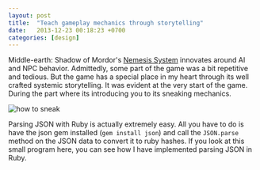 ```yaml
---
layout: post
title:  "Teach gameplay mechanics through storytelling"
date:   2013-12-23 00:18:23 +0700
categories: [design]
---
```

Middle-earth: Shadow of Mordor's [Nemesis System](https://www.youtube.com/watch?v=p3ShGfJkLcU) innovates around AI and NPC behavior. Admittedly, some part of the game was a bit repetitive and tedious. But the game has a special place in my heart through its well crafted systemic storytelling. It was evident at the very start of the game. During the part where its introducing you to its sneaking mechanics. 

![how to sneak](../assets/sneaking-tutorial.jpeg)





Parsing JSON with Ruby is actually extremely easy. All you have to do is have the json gem installed (`gem install json`) and call the `JSON.parse` method on the JSON data to convert it to ruby hashes. If you look at this small program here, you can see how I have implemented parsing JSON in Ruby.


